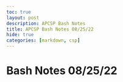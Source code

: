 ```yaml
---
toc: true
layout: post
description: APCSP Bash Notes
title: APCSP Bash Notes 08/25/22
hide: true
categories: [markdown, csp]
---
```


# Bash Notes 08/25/22


